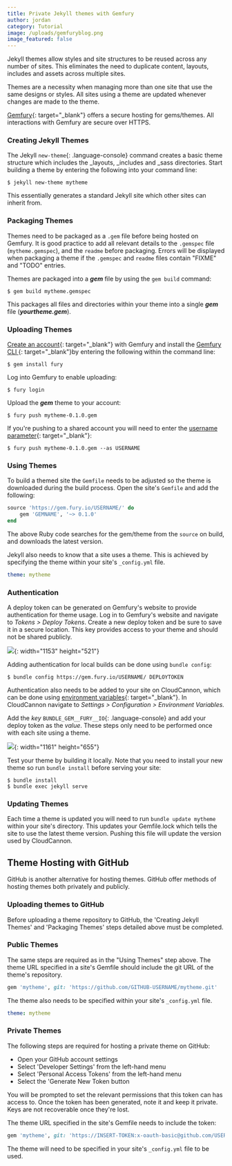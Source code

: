 ```yaml
---
title: Private Jekyll themes with Gemfury
author: jordan
category: Tutorial
image: /uploads/gemfuryblog.png
image_featured: false
---
```


Jekyll themes allow styles and site structures to be reused across any number of sites. This eliminates the need to duplicate content, layouts, includes and assets across multiple sites.

Themes are a necessity when managing more than one site that use the same designs or styles. All sites using a theme are updated whenever changes are made to the theme.

[Gemfury](https://gemfury.com/){: target="_blank"} offers a secure hosting for gems/themes. All interactions with Gemfury are secure over HTTPS.

### Creating Jekyll Themes

The Jekyll&nbsp;`new-theme`{: .language-console} command creates a basic theme structure which includes the \_layouts, \_includes and \_sass directories. Start building a theme by entering the following into your command line:

```shell
$ jekyll new-theme mytheme
```

This essentially generates a standard Jekyll site which other sites can inherit from.

### Packaging Themes

Themes need to be packaged as a `.gem` file before being hosted on Gemfury. It is good practice to add all relevant details to the `.gemspec` file (`mytheme.gemspec`), and the `readme` before packaging. Errors will be displayed when packaging a theme if the `.gemspec` and `readme` files contain "FIXME" and "TODO" entries.

Themes are packaged into a ***gem*** file by using the `gem build` command:

```shell
$ gem build mytheme.gemspec
```

This packages all files and directories within your theme into a single ***gem*** file (***yourtheme.gem***).

### Uploading Themes

[Create an account](https://manage.fury.io/users/sign_up){: target="_blank"} with Gemfury and install the [Gemfury CLI ](https://gemfury.com/help/gemfury-cli){: target="_blank"}by entering the following within the command line:

```shell
$ gem install fury
```

Log into Gemfury to enable uploading:

```shell
$ fury login
```

Upload the ***gem*** theme to your account:

```shell
$ fury push mytheme-0.1.0.gem
```

If you're pushing to a shared account you will need to enter the [username parameter](https://gemfury.com/help/gemfury-cli#uploading-packages){: target="_blank"}\:

```shell
$ fury push mytheme-0.1.0.gem --as USERNAME
```

### Using Themes

To build a themed site the `Gemfile` needs to be adjusted so the theme is downloaded during the build process. Open the site's `Gemfile` and add the following:

```ruby
source 'https://gem.fury.io/USERNAME/' do
    gem 'GEMNAME', '~> 0.1.0'
end
```

The above Ruby code searches for the gem/theme from the `source` on build, and downloads the latest version.

Jekyll also needs to know that a site uses a theme. This is achieved by specifying the theme within your site's `_config.yml` file.

```yaml
theme: mytheme
```

### Authentication

A deploy token can be generated on Gemfury's website to provide authentication for theme usage. Log in to Gemfury's website and navigate to *Tokens &gt; Deploy Tokens*. Create a new deploy token and be sure to save it in a secure location. This key provides access to your theme and should not be shared publicly.

![](/images/blog/screen-shot-2019-05-27-at-2-04-02-pm.png){: width="1153" height="521"}

Adding authentication for local builds can be done using `bundle config`\:

```shell
$ bundle config https://gem.fury.io/USERNAME/ DEPLOYTOKEN
```

Authentication also needs to be added to your site on CloudCannon, which can be done using [environment variables](https://docs.cloudcannon.com/builds/configuration/?h=environment%20variables){: target="_blank"}. In CloudCannon navigate to *Settings &gt; Configuration &gt; Environment Variables.*

Add the *key* `BUNDLE_GEM__FURY__IO`{: .language-console} and add your deploy token as the *value*. These steps only need to be performed once with each site using a theme.

![](/images/blog/screen-shot-2019-05-27-at-1-46-15-pm.png){: width="1161" height="655"}

Test your theme by building it locally. Note that you need to install your new theme so run `bundle install` before serving your site:

```shell
$ bundle install
$ bundle exec jekyll serve
```

### Updating Themes

Each time a theme is updated you will need to run `bundle update mytheme` within your site's directory. This updates your Gemfile.lock which tells the site to use the latest theme version. Pushing this file will update the version used by CloudCannon.

## Theme Hosting with GitHub

GitHub is another alternative for hosting themes. GitHub offer methods of hosting themes both privately and publicly.

### Uploading themes to GitHub

Before uploading a theme repository to GitHub, the 'Creating Jekyll Themes' and 'Packaging Themes' steps detailed above must be completed.

### Public Themes

The same steps are required as in the "Using Themes" step above. The theme URL specified in a site's Gemfile should include the git URL of the theme's repository.

```ruby
gem 'mytheme', git: 'https://github.com/GITHUB-USERNAME/mytheme.git'
```

The theme also needs to be specified within your site's `_config.yml` file.

```yaml
theme: mytheme
```

### Private Themes

The following steps are required for hosting a private theme on GitHub:

* Open your GitHub account settings
* Select 'Developer Settings' from the left-hand menu
* Select 'Personal Access Tokens' from the left-hand menu
* Select the 'Generate New Token button

You will be prompted to set the relevant permissions that this token can has access to. Once the token has been generated, note it and keep it private. Keys are not recoverable once they're lost.

The theme URL specified in the site's Gemfile needs to include the token:

```ruby
gem 'mytheme', git: 'https://INSERT-TOKEN:x-oauth-basic@github.com/USERNAME/mytheme.git'
```

The theme will need to be specified in your site's `_config.yml` file to be used.